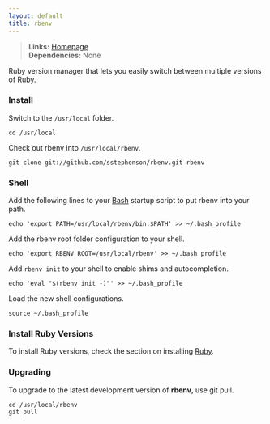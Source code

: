 ```yaml
---
layout: default
title: rbenv
---
```



> **Links:** [Homepage](https://github.com/sstephenson/rbenv)  
> **Dependencies:** None  


Ruby version manager that lets you easily switch between multiple versions of Ruby.


### Install

Switch to the `/usr/local` folder.

	cd /usr/local

Check out rbenv into `/usr/local/rbenv`.

	git clone git://github.com/sstephenson/rbenv.git rbenv


### Shell

Add the following lines to your [Bash](http://en.wikipedia.org/wiki/Bash_%28Unix_shell%29) startup script to put rbenv into your path.

	echo 'export PATH=/usr/local/rbenv/bin:$PATH' >> ~/.bash_profile

Add the rbenv root folder configuration to your shell.

	echo 'export RBENV_ROOT=/usr/local/rbenv' >> ~/.bash_profile

Add `rbenv init` to your shell to enable shims and autocompletion.

	echo 'eval "$(rbenv init -)"' >> ~/.bash_profile

Load the new shell configurations.

	source ~/.bash_profile


### Install Ruby Versions

To install Ruby versions, check the section on installing [Ruby](ruby.html).


### Upgrading

To upgrade to the latest development version of **rbenv**, use git pull.

	cd /usr/local/rbenv
	git pull
